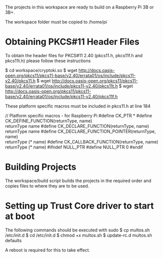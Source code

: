 The projects in this workspace are ready to build on a Raspberry Pi 3B or 3B+.

The workspace folder must be copied to /home/pi

Obtaining PKCS#11 Header Files
==============================
To obtain the header files for PKCS#11 2.40 (pkcs11.h, pkcs11f.h and pkcs11t.h) please follow these instructions

$ cd workspace/cryptoki.so
$ wget http://docs.oasis-open.org/pkcs11/pkcs11-base/v2.40/errata01/os/include/pkcs11-v2.40/pkcs11.h
$ wget http://docs.oasis-open.org/pkcs11/pkcs11-base/v2.40/errata01/os/include/pkcs11-v2.40/pkcs11t.h
$ wget http://docs.oasis-open.org/pkcs11/pkcs11-base/v2.40/errata01/os/include/pkcs11-v2.40/pkcs11f.h

These platform specific macros must be included in pkcs11.h at line 184

// Platform specific macros - for Raspberry Pi
#define CK_PTR *
#define CK_DEFINE_FUNCTION(returnType, name) \
   returnType name
#define CK_DECLARE_FUNCTION(returnType, name) \
   returnType name
#define CK_DECLARE_FUNCTION_POINTER(returnType, name) \
   returnType (* name)
#define CK_CALLBACK_FUNCTION(returnType, name) \
   returnType (* name)
#ifndef NULL_PTR
#define NULL_PTR 0
#endif

Building Projects
=================
The workspace/build script builds the projects in the required order and copies files to where they are to be used.

Setting up Trust Core driver to start at boot
=============================================
The following commands should be executed with sudo
$ cp multos.sh /etc/init.d
$ cd /etc/init.d
$ chmod +x multos.sh
$ update-rc.d multos.sh defaults

A reboot is required for this to take effect.
